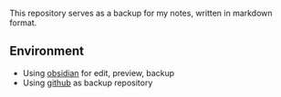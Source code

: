 This repository serves as a backup for my notes, written in markdown format.

## Environment
- Using [obsidian](https://obsidian.md/) for edit, preview, backup
- Using [github](https://github.com) as backup repository